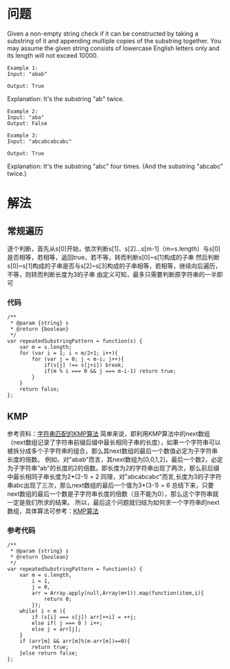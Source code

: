 # 问题
Given a non-empty string check if it can be constructed by taking a substring of it and appending multiple copies of the substring together. You may assume the given string consists of lowercase English letters only and its length will not exceed 10000.
```
Example 1:
Input: "abab"

Output: True
```
Explanation: It's the substring "ab" twice.
```
Example 2:
Input: "aba"
Output: False
```
```
Example 3:
Input: "abcabcabcabc"

Output: True
```
Explanation: It's the substring "abc" four times. (And the substring "abcabc" twice.)

# 解法

## 常规遍历
逐个判断，首先从s[0]开始，依次判断s[1]、s[2]...s[m-1]（m=s.length）与s[0]是否相等，若相等，返回true，若不等，转而判断s[0]~s[1]构成的子串
然后判断s[0]~s[1]构成的子串是否与s[2]~s[3]构成的子串相等，若相等，继续向后遍历，不等，则转而判断长度为3的子串
由定义可知，最多只需要判断原字符串的一半即可

### 代码
```
/**
 * @param {string} s
 * @return {boolean}
 */
var repeatedSubstringPattern = function(s) {
    var m = s.length;
    for (var i = 1; i < m/2+1; i++){
        for (var j = 0; j < m-i; j++){
            if(s[j] !== s[j+i]) break;
            if(m % i === 0 && j === m-i-1) return true;
        }
    }
    return false;
};
```

## KMP

参考资料：[字符串匹配的KMP算法](http://www.ruanyifeng.com/blog/2013/05/Knuth%E2%80%93Morris%E2%80%93Pratt_algorithm.html)
简单来说，即利用KMP算法中的next数组（next数组记录了字符串前缀后缀中最长相同子串的长度），如果一个字符串可以被拆分成多个子字符串的组合，那么其next数组的最后一个数值必定为子字符串长度的倍数。
例如，对"abab"而言，其next数组为[0,0,1,2]，最后一个数2，必定为子字符串"ab"的长度的2的倍数。即长度为2的字符串出现了两次，那么前后缀中最长相同子串长度为2*(2-1) = 2
同理，对"abcabcabc"而言,长度为3的子字符串abc出现了三次，那么next数组的最后一个值为3*(3-1) = 6
总结下来，只要next数组的最后一个数是子字符串长度的倍数（且不能为0），那么这个字符串就一定是我们所求的结果。
所以，最后这个问题就归结为如何求一个字符串的next数组，具体算法可参考：[KMP算法](https://blog.csdn.net/starstar1992/article/details/54913261/)

### 参考代码
```
/**
 * @param {string} s
 * @return {boolean}
 */
var repeatedSubstringPattern = function(s) {
    var m = s.length,
        i = 1,
        j = 0,
        arr = Array.apply(null,Array(m+1)).map(function(item,i){
            return 0;
        });
    while( i < m ){
        if (s[i] === s[j]) arr[++i] = ++j;
        else if( j === 0 ) i++;
        else j = arr[j];
    }
    if (arr[m] && arr[m]%(m-arr[m])==0){
        return true;
    }else return false;
};
```
